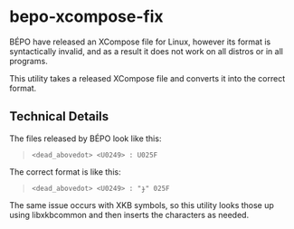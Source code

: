bepo-xcompose-fix
============
BÉPO have released an XCompose file for Linux, however its format is
syntactically invalid, and as a result it does not work on all distros or in
all programs.

This utility takes a released XCompose file and converts it into the correct
format.

Technical Details
-----------------
The files released by BÉPO look like this:
> `<dead_abovedot> <U0249> : U025F`

The correct format is like this:
> `<dead_abovedot> <U0249> : "ɟ" 025F`

The same issue occurs with XKB symbols, so this utility looks those up using
libxkbcommon and then inserts the characters as needed.



